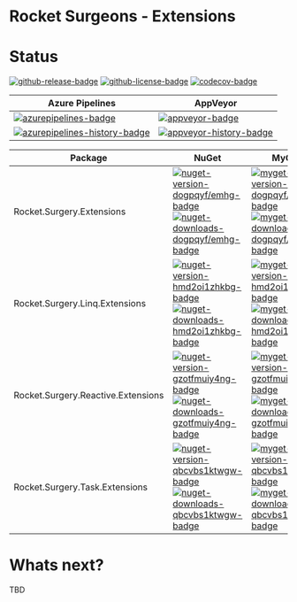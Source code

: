 # Rocket Surgeons - Extensions

# Status
<!-- badges -->
[![github-release-badge]][github-release]
[![github-license-badge]][github-license]
[![codecov-badge]][codecov]
<!-- badges -->

<!-- history badges -->
| Azure Pipelines | AppVeyor |
| --------------- | -------- |
| [![azurepipelines-badge]][azurepipelines] | [![appveyor-badge]][appveyor] |
| [![azurepipelines-history-badge]][azurepipelines-history] | [![appveyor-history-badge]][appveyor-history] |
<!-- history badges -->

<!-- nuget packages -->
| Package | NuGet | MyGet |
| ------- | ----- | ----- |
| Rocket.Surgery.Extensions | [![nuget-version-dogpqyf/emhg-badge]![nuget-downloads-dogpqyf/emhg-badge]][nuget-dogpqyf/emhg] | [![myget-version-dogpqyf/emhg-badge]![myget-downloads-dogpqyf/emhg-badge]][myget-dogpqyf/emhg] |
| Rocket.Surgery.Linq.Extensions | [![nuget-version-hmd2oi1zhkbg-badge]![nuget-downloads-hmd2oi1zhkbg-badge]][nuget-hmd2oi1zhkbg] | [![myget-version-hmd2oi1zhkbg-badge]![myget-downloads-hmd2oi1zhkbg-badge]][myget-hmd2oi1zhkbg] |
| Rocket.Surgery.Reactive.Extensions | [![nuget-version-gzotfmuiy4ng-badge]![nuget-downloads-gzotfmuiy4ng-badge]][nuget-gzotfmuiy4ng] | [![myget-version-gzotfmuiy4ng-badge]![myget-downloads-gzotfmuiy4ng-badge]][myget-gzotfmuiy4ng] |
| Rocket.Surgery.Task.Extensions | [![nuget-version-qbcvbs1ktwgw-badge]![nuget-downloads-qbcvbs1ktwgw-badge]][nuget-qbcvbs1ktwgw] | [![myget-version-qbcvbs1ktwgw-badge]![myget-downloads-qbcvbs1ktwgw-badge]][myget-qbcvbs1ktwgw] |
<!-- nuget packages -->

# Whats next?
TBD

<!-- generated references -->
[github-release]: https://github.com/RocketSurgeonsGuild/Extensions/releases/latest
[github-release-badge]: https://img.shields.io/github/release/RocketSurgeonsGuild/Extensions.svg?logo=github&style=flat "Latest Release"
[github-license]: https://github.com/RocketSurgeonsGuild/Extensions/blob/master/LICENSE
[github-license-badge]: https://img.shields.io/github/license/RocketSurgeonsGuild/Extensions.svg?style=flat "License"
[codecov]: https://codecov.io/gh/RocketSurgeonsGuild/Extensions
[codecov-badge]: https://img.shields.io/codecov/c/github/RocketSurgeonsGuild/Extensions.svg?color=E03997&label=codecov&logo=codecov&logoColor=E03997&style=flat "Code Coverage"
[azurepipelines]: https://rocketsurgeonsguild.visualstudio.com/Libraries/_build/latest?definitionId=8&branchName=master
[azurepipelines-badge]: https://img.shields.io/azure-devops/build/rocketsurgeonsguild/Libraries/8.svg?color=98C6FF&label=azure%20pipelines&logo=azuredevops&logoColor=98C6FF&style=flat "Azure Pipelines Status"
[azurepipelines-history]: https://rocketsurgeonsguild.visualstudio.com/Libraries/_build?definitionId=8&branchName=master
[azurepipelines-history-badge]: https://buildstats.info/azurepipelines/chart/rocketsurgeonsguild/Libraries/8?includeBuildsFromPullRequest=false "Azure Pipelines History"
[appveyor]: https://ci.appveyor.com/project/RocketSurgeonsGuild/Extensions
[appveyor-badge]: https://img.shields.io/appveyor/ci/RocketSurgeonsGuild/Extensions.svg?color=00b3e0&label=appveyor&logo=appveyor&logoColor=00b3e0&style=flat "AppVeyor Status"
[appveyor-history]: https://ci.appveyor.com/project/RocketSurgeonsGuild/Extensions/history
[appveyor-history-badge]: https://buildstats.info/appveyor/chart/RocketSurgeonsGuild/Extensions?includeBuildsFromPullRequest=false "AppVeyor History"
[nuget-dogpqyf/emhg]: https://www.nuget.org/packages/Rocket.Surgery.Extensions/
[nuget-version-dogpqyf/emhg-badge]: https://img.shields.io/nuget/v/Rocket.Surgery.Extensions.svg?color=004880&logo=nuget&style=flat-square "NuGet Version"
[nuget-downloads-dogpqyf/emhg-badge]: https://img.shields.io/nuget/dt/Rocket.Surgery.Extensions.svg?color=004880&logo=nuget&style=flat-square "NuGet Downloads"
[myget-dogpqyf/emhg]: https://www.myget.org/feed/rocket-surgeons-guild/package/nuget/Rocket.Surgery.Extensions
[myget-version-dogpqyf/emhg-badge]: https://img.shields.io/myget/rocket-surgeons-guild/vpre/Rocket.Surgery.Extensions.svg?label=myget&color=004880&logo=nuget&style=flat-square "MyGet Pre-Release Version"
[myget-downloads-dogpqyf/emhg-badge]: https://img.shields.io/myget/rocket-surgeons-guild/dt/Rocket.Surgery.Extensions.svg?color=004880&logo=nuget&style=flat-square "MyGet Downloads"
[nuget-hmd2oi1zhkbg]: https://www.nuget.org/packages/Rocket.Surgery.Linq.Extensions/
[nuget-version-hmd2oi1zhkbg-badge]: https://img.shields.io/nuget/v/Rocket.Surgery.Linq.Extensions.svg?color=004880&logo=nuget&style=flat-square "NuGet Version"
[nuget-downloads-hmd2oi1zhkbg-badge]: https://img.shields.io/nuget/dt/Rocket.Surgery.Linq.Extensions.svg?color=004880&logo=nuget&style=flat-square "NuGet Downloads"
[myget-hmd2oi1zhkbg]: https://www.myget.org/feed/rocket-surgeons-guild/package/nuget/Rocket.Surgery.Linq.Extensions
[myget-version-hmd2oi1zhkbg-badge]: https://img.shields.io/myget/rocket-surgeons-guild/vpre/Rocket.Surgery.Linq.Extensions.svg?label=myget&color=004880&logo=nuget&style=flat-square "MyGet Pre-Release Version"
[myget-downloads-hmd2oi1zhkbg-badge]: https://img.shields.io/myget/rocket-surgeons-guild/dt/Rocket.Surgery.Linq.Extensions.svg?color=004880&logo=nuget&style=flat-square "MyGet Downloads"
[nuget-gzotfmuiy4ng]: https://www.nuget.org/packages/Rocket.Surgery.Reactive.Extensions/
[nuget-version-gzotfmuiy4ng-badge]: https://img.shields.io/nuget/v/Rocket.Surgery.Reactive.Extensions.svg?color=004880&logo=nuget&style=flat-square "NuGet Version"
[nuget-downloads-gzotfmuiy4ng-badge]: https://img.shields.io/nuget/dt/Rocket.Surgery.Reactive.Extensions.svg?color=004880&logo=nuget&style=flat-square "NuGet Downloads"
[myget-gzotfmuiy4ng]: https://www.myget.org/feed/rocket-surgeons-guild/package/nuget/Rocket.Surgery.Reactive.Extensions
[myget-version-gzotfmuiy4ng-badge]: https://img.shields.io/myget/rocket-surgeons-guild/vpre/Rocket.Surgery.Reactive.Extensions.svg?label=myget&color=004880&logo=nuget&style=flat-square "MyGet Pre-Release Version"
[myget-downloads-gzotfmuiy4ng-badge]: https://img.shields.io/myget/rocket-surgeons-guild/dt/Rocket.Surgery.Reactive.Extensions.svg?color=004880&logo=nuget&style=flat-square "MyGet Downloads"
[nuget-qbcvbs1ktwgw]: https://www.nuget.org/packages/Rocket.Surgery.Task.Extensions/
[nuget-version-qbcvbs1ktwgw-badge]: https://img.shields.io/nuget/v/Rocket.Surgery.Task.Extensions.svg?color=004880&logo=nuget&style=flat-square "NuGet Version"
[nuget-downloads-qbcvbs1ktwgw-badge]: https://img.shields.io/nuget/dt/Rocket.Surgery.Task.Extensions.svg?color=004880&logo=nuget&style=flat-square "NuGet Downloads"
[myget-qbcvbs1ktwgw]: https://www.myget.org/feed/rocket-surgeons-guild/package/nuget/Rocket.Surgery.Task.Extensions
[myget-version-qbcvbs1ktwgw-badge]: https://img.shields.io/myget/rocket-surgeons-guild/vpre/Rocket.Surgery.Task.Extensions.svg?label=myget&color=004880&logo=nuget&style=flat-square "MyGet Pre-Release Version"
[myget-downloads-qbcvbs1ktwgw-badge]: https://img.shields.io/myget/rocket-surgeons-guild/dt/Rocket.Surgery.Task.Extensions.svg?color=004880&logo=nuget&style=flat-square "MyGet Downloads"
<!-- generated references -->

<!-- nuke-data
github:
  owner: RocketSurgeonsGuild
  repository: Extensions
azurepipelines:
  account: rocketsurgeonsguild
  teamproject: Libraries
  builddefinition: 8
appveyor:
  account: RocketSurgeonsGuild
  build: Extensions
myget:
  account: rocket-surgeons-guild
-->